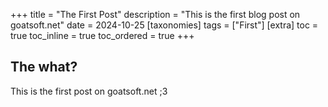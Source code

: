 +++
title = "The First Post"
description = "This is the first blog post on goatsoft.net"
date = 2024-10-25
[taxonomies]
tags = ["First"]
[extra]
toc = true
toc_inline = true
toc_ordered = true
+++

## The what?

This is the first post on goatsoft.net ;3
